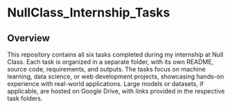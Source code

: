 ﻿# NullClass_Internship_Tasks
## Overview

This repository contains all six tasks completed during my internship at Null Class. Each task is organized in a separate folder, with its own README, source code, requirements, and outputs. The tasks focus on machine learning, data science, or web development projects, showcasing hands-on experience with real-world applications. Large models or datasets, if applicable, are hosted on Google Drive, with links provided in the respective task folders.

